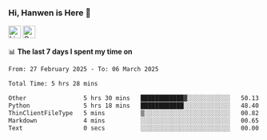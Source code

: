 ### Hi, Hanwen is Here 👋
<p>
	<a href="https://www.linkedin.com/in/liu-hanwen/"><img src="https://img.shields.io/badge/@hanwen-0A66C2?style=flat&logo=LinkedIn&logoColor=white" alt="Linkedin"  height="25px"/></a> 
	<a href="https://scholar.google.com/citations?user=HDF0su0AAAAJ"><img src="https://img.shields.io/badge/scholar-4385FE.svg?&style=plastic&logo=google-scholar&logoColor=white" alt="Google Scholar" height="25px"> </a>
</p>

📊 **The last 7 days I spent my time on** 
<!--START_SECTION:waka-->

```txt
From: 27 February 2025 - To: 06 March 2025

Total Time: 5 hrs 28 mins

Other                5 hrs 30 mins   ████████████▓░░░░░░░░░░░░   50.13 %
Python               5 hrs 18 mins   ████████████░░░░░░░░░░░░░   48.40 %
ThinClientFileType   5 mins          ▒░░░░░░░░░░░░░░░░░░░░░░░░   00.82 %
Markdown             4 mins          ░░░░░░░░░░░░░░░░░░░░░░░░░   00.65 %
Text                 0 secs          ░░░░░░░░░░░░░░░░░░░░░░░░░   00.00 %
```

<!--END_SECTION:waka-->


<!--
**david990917/david990917** is a ✨ _special_ ✨ repository because its `README.md` (this file) appears on your GitHub profile.

Here are some ideas to get you started:

- 🔭 I’m currently working on ...
- 🌱 I’m currently learning ...
- 👯 I’m looking to collaborate on ...
- 🤔 I’m looking for help with ...
- 💬 Ask me about ...
- 📫 How to reach me: ...
- 😄 Pronouns: ...
- ⚡ Fun fact: ...
-->

